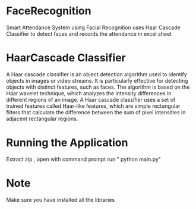 # FaceRecognition
Smart Attendance System using Facial Recognition uses Haar Cascade Classifier to detect faces and records the attendance in excel sheet
# HaarCascade Classifier
A Haar cascade classifier is an object detection algorithm used to identify objects in images or video streams. It is particularly effective for detecting objects with distinct features, such as faces. The algorithm is based on the Haar wavelet technique, which analyzes the intensity differences in different regions of an image. A Haar cascade classifier uses a set of trained features called Haar-like features, which are simple rectangular filters that calculate the difference between the sum of pixel intensities in adjacent rectangular regions.
# Running the Application
Extract zip , open with command prompt run " python main.py"
# Note
Make sure you have installed all the libraries
